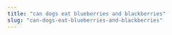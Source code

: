 ```yaml
---
title: "can dogs eat blueberries and blackberries"
slug: "can-dogs-eat-blueberries-and-blackberries"
---
```


